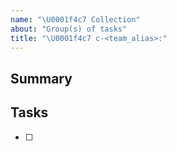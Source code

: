 ```yaml
---
name: "\U0001f4c7 Collection"
about: "Group(s) of tasks"
title: "\U0001f4c7 c-<team_alias>:"
---
```


## Summary

## Tasks

- [ ] 
